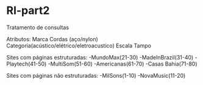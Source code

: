 # RI-part2

Tratamento de consultas

Atributos:
Marca
Cordas (aço/nylon)
Categoria(acústico/elétrico/eletroacustico)
Escala
Tampo


Sites com páginas estruturadas:
-MundoMax(21-30)
-MadeInBrazil(31-40)
-Playtech(41-50)
-MultiSom(51-60)
-Americanas(61-70)
-Casas Bahia(71-80)

Sites com páginas não estruturadas:
-MilSons(1-10)
-NovaMusic(11-20)



